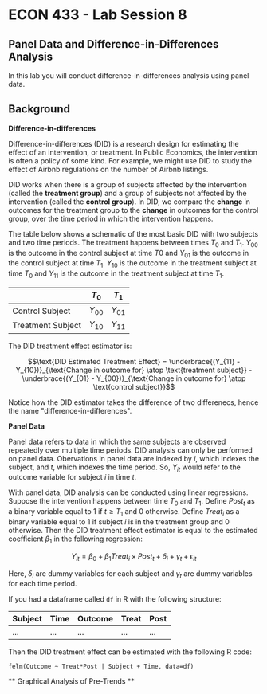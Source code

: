 # ECON 433 - Lab Session 8
## Panel Data and Difference-in-Differences Analysis

In this lab you will conduct difference-in-differences analysis using panel data.

## Background


**Difference-in-differences**

Difference-in-differences (DID) is a research design for estimating the effect of an intervention, or treatment. In Public Economics, the intervention is often a policy of some kind. For example, we might use DID to study the effect of Airbnb regulations on the number of Airbnb listings.

DID works when there is a group of subjects affected by the intervention (called the **treatment group**) and a group of subjects not affected by the intervention (called the **control group**). In DID, we compare the **change** in outcomes for the treatment group to the **change** in outcomes for the control group, over the time period in which the intervention happens.

The table below shows a schematic of the most basic DID with two subjects and two time periods. The treatment happens between times $T_0$ and $T_1$. $Y_{00}$ is the outcome in the control subject at time $T0$ and $Y_{01}$ is the outcome in the control subject at time $T_1$. $Y_{10}$ is the outcome in the treatment subject at time $T_0$ and $Y_{11}$ is the outcome in the treatment subject at time $T_1$.

|                     | $T_0$    | $T_1$    |
| ------------------- | -------- | -------- |
| Control Subject     | $Y_{00}$ | $Y_{01}$ |
| Treatment Subject   | $Y_{10}$ | $Y_{11}$ |

The DID treatment effect estimator is:

$$\text{DID Estimated Treatment Effect} = \underbrace{(Y_{11} - Y_{10})}_{\text{Change in outcome for} \atop \text{treatment subject}} - \underbrace{(Y_{01} - Y_{00})}_{\text{Change in outcome for} \atop \text{control subject}}$$

Notice how the DID estimator takes the difference of two differenecs, hence the name "difference-in-differences".

**Panel Data** 

Panel data refers to data in which the same subjects are observed repeatedly over multiple time periods. DID analysis can only be performed on panel data. Obervations in panel data are indexed by $i$, which indexes the subject, and $t$, which indexes the time period. So, $Y_{it}$ would refer to the outcome variable for subject $i$ in time $t$.

With panel data, DID analysis can be conducted using linear regressions. Suppose the intervention happens between time $T_{0}$ and $T_{1}$. Define $Post_{t}$ as a binary variable equal to 1 if $t \geq T_{1}$ and 0 otherwise.  Define $Treat_{i}$ as a binary variable equal to 1 if subject $i$ is in the treatment group and 0 otherwise. Then the DID treatment effect estimator is equal to the estimated coefficient $\beta_{1}$ in the following regression:

$$Y_{it} = \beta_0 + \beta_1 Treat_{i} \times Post_{t} + \delta_{i} + \gamma_{t} + \epsilon_{it}$$

Here, $\delta_{i}$ are dummy variables for each subject and $\gamma_{t}$ are dummy variables for each time period.  

If you had a dataframe called `df` in R with the following structure:

| Subject | Time | Outcome | Treat | Post |
| ------- | ---- | ------- | ----- | ---- |
| ...     | ...  | ...     | ...   | ...  |

Then the DID treatment effect can be estimated with the following R code:

    felm(Outcome ~ Treat*Post | Subject + Time, data=df)

** Graphical Analysis of Pre-Trends **





